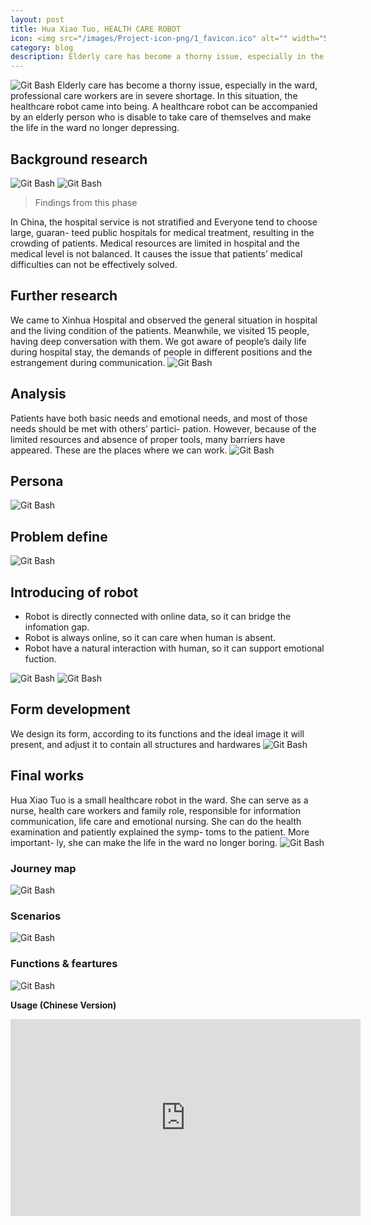 ```yaml
---
layout: post
title: Hua Xiao Tuo, HEALTH CARE ROBOT
icon: <img src="/images/Project-icon-png/1_favicon.ico" alt="" width="50"/>
category: blog
description: Elderly care has become a thorny issue, especially in the ward, professional care workers are in severe shortage. In this situation, the healthcare robot came into being.A healthcare robot can be accompanied by an elderly person who is disable to take care of themselves and make the life in the ward no longer depressing.
---
```

![Git Bash](/HXT-img/HXT-img-01.jpg)
Elderly care has become a thorny issue, especially in the ward, professional care workers are in severe shortage. In this situation, the healthcare robot came into being.
A healthcare robot can be accompanied by an elderly person who is disable to take care of themselves and make the life in the ward no longer depressing.
## Background research
![Git Bash](/HXT-img/HXT-img-02.jpg)
![Git Bash](/HXT-img/HXT-img-03.jpg)
 > Findings from this phase
 
 In China, the hospital service is not stratified and Everyone tend to choose large, guaran-
teed public hospitals for medical treatment, resulting in the crowding of patients.
Medical resources are limited in hospital and the medical level is not balanced. It causes the issue that patients’ medical difficulties can not be effectively solved.
## Further research
We came to Xinhua Hospital and observed the general situation in hospital and the living condition of the patients. Meanwhile, we visited 15 people, having deep conversation with them.
We got aware of people’s daily life during hospital stay, the demands of people in different positions and the estrangement during communication.
![Git Bash](HXT-img/HXT-img-04.jpg)
## Analysis
Patients have both basic needs and emotional needs, and most of those needs should be met with others’ partici- pation. However, because of the limited resources and absence of proper tools, many barriers have appeared. These are the places where we can work. 
![Git Bash](HXT-img/HXT-img-05.jpg)
## Persona
![Git Bash](HXT-img/HXT-img-06.jpg)
## Problem define
![Git Bash](HXT-img/HXT-img-07.jpg)
## Introducing of robot
- Robot is directly connected with online data, so it can bridge the infomation gap.
- Robot is always online, so it can care when human is absent. 
- Robot have a natural interaction with human, so it can support emotional fuction. 
 
![Git Bash](HXT-img/HXT-img-09.jpg)
![Git Bash](HXT-img/HXT-img-10.jpg)
## Form development
We design its form, according to its functions and the ideal image it will present, and adjust it to contain all structures and hardwares
![Git Bash](HXT-img/HXT-img-11.jpg)
## Final works
Hua Xiao Tuo is a small healthcare robot in the ward.
She can serve as a nurse, health care workers and family role, responsible for information communication, life care and emotional nursing.
She can do the health examination and patiently explained the symp- toms to the patient. More important- ly, she can make the life in the ward no longer boring.
![Git Bash](HXT-img/HXT-img-12.jpg)
### Journey map
![Git Bash](HXT-img/HXT-img-13.jpg)
### Scenarios
![Git Bash](HXT-img/HXT-img-14.jpg)
### Functions & feartures
![Git Bash](HXT-img/HXT-img-15.jpg)

**Usage (Chinese Version)**

<iframe width="560" height="315" src="https://www.youtube.com/embed/vAYRGef-Oes?rel=0&amp;showinfo=0" frameborder="0" allow="autoplay; encrypted-media" allowfullscreen></iframe>
